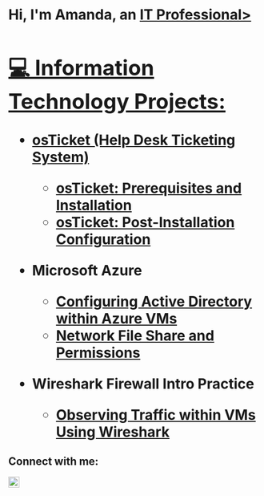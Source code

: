 <h1>Hi, I'm Amanda, an <a href="https://www.linkedin.com/in/amandaclarke2010/">IT Professional>

<h2>💻 Information Technology Projects:</h2>

- <b>osTicket (Help Desk Ticketing System)</b>
  - [osTicket: Prerequisites and Installation](https://github.com/Manda-39393/osticket-prereqs)
  - [osTicket: Post-Installation Configuration](https://github.com/Manda-39393/post-install-config)
  
- <b>Microsoft Azure</b>
  - [Configuring Active Directory within Azure VMs](https://github.com/Manda-39393/Configuring-Active-Directory-within-Azure-VMs)
  - [Network File Share and Permissions](https://github.com/Manda-39393/Network-File-Shares-and-Permissions)

- <b>Wireshark Firewall Intro Practice</b>
  - [Observing Traffic within VMs Using Wireshark]()
  

<h2>Connect with me:</h2>


[<img align="left" alt="Amanda | LinkedIn" width="22px" src="https://cdn.jsdelivr.net/npm/simple-icons@v3/icons/linkedin.svg" />][linkedin]


[linkedin]: https://www.linkedin.com/in/amandaclarke2010/
